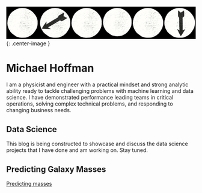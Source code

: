 ![](spins.png){: .center-image }

# Michael Hoffman

I am a physicist and engineer with a practical mindset and strong analytic ability ready to tackle challenging problems with machine learning and data science. I have demonstrated performance leading teams in critical operations, solving complex technical problems, and responding to changing business needs.

## Data Science

This blog is being constructed to showcase and discuss the data science projects that I have done and am working on. Stay tuned.

## Predicting Galaxy Masses
[Predicting masses](https://michael-hoffman.github.io/DG_SPS) 
